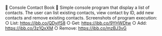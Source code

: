 📖 Console Contact Book 📖
Simple console program that display a list of contacts. The user can list existing contacts, view contact by ID, add new contacts and remove existing contacts.
Screenshots of program execution:
○ List: https://ibb.co/QDyjfS8
○ Get: https://ibb.co/9YHWDtw
○ Add: https://ibb.co/3z1QxXM
○ Remove: https://ibb.co/mzBJ3vG